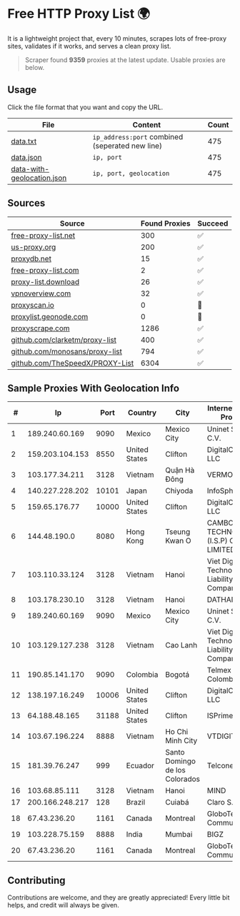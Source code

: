 
# Free HTTP Proxy List 🌍

It is a lightweight project that, every 10 minutes, scrapes lots of free-proxy sites, validates if it works, and serves a clean proxy list.


> Scraper found **9359** proxies at the latest update. Usable proxies are below.

## Usage

Click the file format that you want and copy the URL.


|File|Content|Count|
|----|-------|-----|
|[data.txt](https://raw.githubusercontent.com/themiralay/Proxy-List-World/master/data.txt)|`ip_address:port` combined (seperated new line)|475|
|[data.json](https://raw.githubusercontent.com/themiralay/Proxy-List-World/master/data.json)|`ip, port`|475|
|[data-with-geolocation.json](https://raw.githubusercontent.com/themiralay/Proxy-List-World/master/data-with-geolocation.json)|`ip, port, geolocation`|475|

## Sources

|Source|Found Proxies|Succeed|
|------|-------------|-------|
|[free-proxy-list.net](https://free-proxy-list.net)|300|✅|
|[us-proxy.org](https://www.us-proxy.org)|200|✅|
|[proxydb.net](http://proxydb.net)|15|✅|
|[free-proxy-list.com](https://free-proxy-list.com/?page=&port=&type%5B%5D=http&type%5B%5D=https&up_time=0&search=Search)|2|✅|
|[proxy-list.download](https://www.proxy-list.download/HTTP)|26|✅|
|[vpnoverview.com](https://vpnoverview.com/privacy/anonymous-browsing/free-proxy-servers)|32|✅|
|[proxyscan.io](https://www.proxyscan.io)|0|🚫|
|[proxylist.geonode.com](https://proxylist.geonode.com/api/proxy-list?limit=300&page=1&sort_by=lastChecked&sort_type=desc&protocols=http,https)|0|🚫|
|[proxyscrape.com](https://api.proxyscrape.com/v2/?request=displayproxies&protocol=http&timeout=10000&country=all&ssl=all&anonymity=all)|1286|✅|
|[github.com/clarketm/proxy-list](https://raw.githubusercontent.com/clarketm/proxy-list/master/proxy-list-raw.txt)|400|✅|
|[github.com/monosans/proxy-list](https://raw.githubusercontent.com/monosans/proxy-list/main/proxies/http.txt)|794|✅|
|[github.com/TheSpeedX/PROXY-List](https://raw.githubusercontent.com/TheSpeedX/PROXY-List/master/http.txt)|6304|✅|


## Sample Proxies With Geolocation Info

|#|Ip|Port|Country|City|Internet Service Provider|
|-|--|----|-------|----|-------------------------|
|1|189.240.60.169|9090|Mexico|Mexico City|Uninet S.A. de C.V.|
|2|159.203.104.153|8550|United States|Clifton|DigitalOcean, LLC|
|3|103.177.34.211|3128|Vietnam|Quận Hà Đông|VERMOS|
|4|140.227.228.202|10101|Japan|Chiyoda|InfoSphere|
|5|159.65.176.77|10000|United States|Clifton|DigitalOcean, LLC|
|6|144.48.190.0|8080|Hong Kong|Tseung Kwan O|CAMBO (HK) TECHNOLOGY (I.S.P) CO., LIMITED|
|7|103.110.33.124|3128|Vietnam|Hanoi|Viet Digital Technology Liability Company|
|8|103.178.230.10|3128|Vietnam|Hanoi|DATHANH|
|9|189.240.60.169|9090|Mexico|Mexico City|Uninet S.A. de C.V.|
|10|103.129.127.238|3128|Vietnam|Cao Lanh|Viet Digital Technology Liability Company|
|11|190.85.141.170|9090|Colombia|Bogotá|Telmex Colombia S.A.|
|12|138.197.16.249|10006|United States|Clifton|DigitalOcean, LLC|
|13|64.188.48.165|31188|United States|Clifton|ISPrime, Inc.|
|14|103.67.196.224|8888|Vietnam|Ho Chi Minh City|VTDIGITAL|
|15|181.39.76.247|999|Ecuador|Santo Domingo de los Colorados|Telconet S.A|
|16|103.68.85.111|3128|Vietnam|Hanoi|MIND|
|17|200.166.248.217|128|Brazil|Cuiabá|Claro S.A|
|18|67.43.236.20|1161|Canada|Montreal|GloboTech Communications|
|19|103.228.75.159|8888|India|Mumbai|BIGZ|
|20|67.43.236.20|1161|Canada|Montreal|GloboTech Communications|



## Contributing

Contributions are welcome, and they are greatly appreciated! Every
little bit helps, and credit will always be given.

